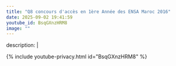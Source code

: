 ```yaml
---
title: "Q8 concours d'accès en 1ère Année des ENSA Maroc 2016"
date: 2025-09-02 19:41:59 
youtube_id: BsqGXnzHRM8
image: ""
---
```

description: |
  
{% include youtube-privacy.html id="BsqGXnzHRM8" %}
